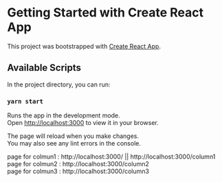 # Getting Started with Create React App

This project was bootstrapped with [Create React App](https://github.com/facebook/create-react-app).

## Available Scripts

In the project directory, you can run:

### `yarn start`

Runs the app in the development mode.\
Open [http://localhost:3000](http://localhost:3000) to view it in your browser.

The page will reload when you make changes.\
You may also see any lint errors in the console.

page for colmun1 :  http://localhost:3000/ || http://localhost:3000/column1 \
page for colmun2 :  http://localhost:3000/column2 \
page for colmun3 :  http://localhost:3000/column3



